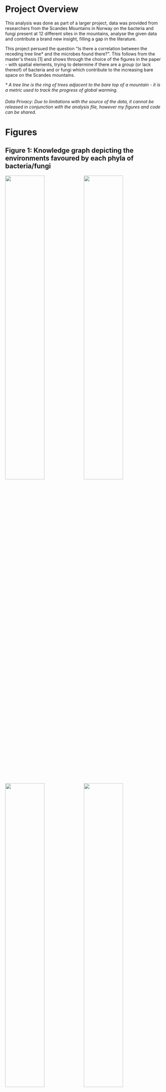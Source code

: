 # Project Overview
This analysis was done as part of a larger project, data was provided from researchers from the Scandes Mountains in Norway on the bacteria and fungi present at 12 different sites in the mountains, analyse the given data and contribute a brand new insight, filling a gap in the literature.

This project persued the question "Is there a correlation between the receding tree line* and the microbes found there?". This follows from the master's thesis [1] and shows through the choice of the figures in the paper - with spatial elements, trying to determine if there are a group (or lack thereof) of bacteria and or fungi which contribute to the increasing bare space on the Scandes mountains.

_* A tree line is the ring of trees adjacent to the bare top of a mountain - it is a metric used to track the progress of global warming._

###### _Data Privacy: Due to limitations with the source of the data, it cannot be released in conjunction with the analysis file, however my figures and code can be shared._

# Figures

## Figure 1: Knowledge graph depicting the environments favoured by each phyla of bacteria/fungi
<img src="https://github.com/user-attachments/assets/449b5c32-93a3-4626-857e-cb44150d1574" width="50%" height="50%"><img src="https://github.com/user-attachments/assets/c910eb4b-39b3-4d24-a4f5-50b80366909a" width="50%" height="50%">
<img src="https://github.com/user-attachments/assets/14a489ee-baea-435b-93ae-cc3aae3a629c" width="50%" height="50%"><img src="https://github.com/user-attachments/assets/6bcb54d8-9700-4148-bbae-0e59fa4d3bc1" width="50%" height="50%">

The graph shows three vertical lines, which align with the elevational trend for these sites; the from left to right the sites increase in elevation. The closer a phylum node to a location node, the greater the count found there, the highlighted edges show a phylum's strongest connection to a site. The top row of graphs is the bacteria phyla, with the left image displaying all of the phyla in the study. The right image has had all of the central phyla removed from the graph, to highlight the 'outliers', and persue scientific literature on these bacteria and their potential effect on the treeline.

The motivation for this figure was to capture all of the data's elements into one. A PCA would have only covered the temperature and precipitation within the data, missing the elevation. The PCA also would have been unstructured whereas this graph has edges between the nodes, making the connection clear between a site and its constituent microbes.

I made a custom R package to essentially port the functionality from NetworkX in Python to make a graph in R. The reasoning behind this was that if I wanted to do any serious machine or deep learning on this dataset, then having this NetworkX object allows very easy conversion back to Python (where the model would be defined) then is able to be fed in to said model right away. I however, decided that linear or random forest regression was more suited to the data at hand (Figure 3).

```{r}
# Knowledge graph (KG) was used due to the spatial power it holds, it allows the 
# user to weight the positions of the bacteria closer to the sites they are 
# found at most frequently, which allows an intuitive view of the spatial 
# features of the community, essentially creating a community ordination.
createGraph(df_location="Data/phylum16S.txt", 
        phyla=colnames(phylum16S),
        about_location="Data/Tidy_sampleData_re.txt",
        save_location="Figures/knowledgeGraphBacteria.png") 

createGraph(df_location="Data/phylumITS.txt", 
        phyla=colnames(phylumITS),
        about_location="Data/Tidy_sampleData_re.txt",
        save_location="Figures/knowledgeGraphFungi.png")


# Reduced Phylum dataframes include only the selected phyla, ones outside the
# middle cluster
createGraph(df_location="Data/reducedPhylum16S.txt", 
          phyla=colnames(reducedPhylum16S),
          about_location="Data/Tidy_sampleData_re.txt",
          save_location="Figures/knowledgeGraphBacteriaReduced.png") 

createGraph(df_location="Data/reducedPhylumITS.txt", 
          phyla = colnames(reducedPhylumITS),
          about_location="Data/Tidy_sampleData_re.txt",
          save_location="Figures/knowledgeGraphFungiReduced.png")

```

The Python code for the 'createGraph' function can be found in the appendix.

## Figure 2: Boxplot of shannon index vs. the site conditions
<img src="https://github.com/user-attachments/assets/be893bef-8c29-493a-b887-b0410ebbcf5c" width="50%" height="50%"><img src="https://github.com/user-attachments/assets/f105f6e6-8caf-456d-85d0-8c34381631c9" width="50%" height="50%">

These graphs show the previous figure's information in a more statistical manner, with mean, median and range. This highlights whether there is any significant statistical relationship between the Shannon diversity index to the temperature and the precipitiation of the sites. After ANOVA testing, there were a few significant relationships, these, I hoped would reveal more 
these could then be evaluated with further testing within the data.

First of all, an ANOVA test has three requirements for the data.
```{r} 
# Make sure observations of data for ANOVA follow the three assumptions:

# 1. Observations are independent by assumption, data samples were taken far from
# each other there species populations would not interact. The experiment was 
# done with a factoral design, hence observations are independent.

# 2. Observations and normally distributed in every sample verified using a 
# Quartile-Quartile (QQ) plot
qqnorm(phylum16S, pch=1, frame=FALSE)
qqline(phylum16S, col="steelblue", lwd=2)
# The Q-Q plot shows that actually our data aren't normally distributed

# 3. The variance is checked by plotting the anova. It fits the assumption
# as the red line is horizontal and doesn't curve much.
plot(res.aov, which=1)
```
The data fails the second test, however we ignore this and proceed as the Q-Q plot only showed a minor deviation from the normal distribution.

```{r}
# Plot a boxplot and print two way ANOVA results, TukeyHSD
# results on both the bacteria and fungi phyla 
boxPlotTwoWayAnova(phylumDF=phylum16S)
ggsave("Figures/boxPlotBacteriaShannon.png")
boxPlotTwoWayAnova(phylumDF=phylumITS)
ggsave("Figures/boxPlotFungiShannon.png")
```

## Figure 3: Acutal vs. predicted bacteria abundance
<img src="https://github.com/user-attachments/assets/db4a3997-8f3a-47ab-9f76-ff4cc93ad671" width="50%" height="50%"><img src="https://github.com/user-attachments/assets/75f288fa-2bc2-4bb3-9012-b65775d9f7d0" width="50%" height="50%">
<img src="https://github.com/user-attachments/assets/79091112-0cd5-4efb-b038-e64c8a926ef1" width="50%" height="50%"><img src="https://github.com/user-attachments/assets/0cf4dee2-72c7-4624-bd2a-a3c6e242a114" width="50%" height="50%">

This graph shows whether there actually is a relationship between the temperature and precipitation of a site and the microbes found at it - these four bacteria were selected due to their high statistical significance. These showed promise toward the conclusion in [1], where it was stated that there is a relationship between the temperature and the precipitation of the site, to whether it was above, below or on the tree line. This then may coincide to certain types of micro-organisms which are or are not found in that specific temperature-precipitation combination.

This code probes the data to find any significant relationships in the higher orders of the bacteria.
```{r}
# Calls function to find p values of the bacterial class data frame
pvalsViaRegression(class16S)
# Bacilli and Alphaproteobacteria show significance.

# Creates a data frame with the input variables of the linear model 
# (precipitation, temperature) and the actual output values to be plotted against
# the linear regression's predicted values (abundance)
df<-data.frame(bacilli=class16S[, "Bacilli"],
               alpha=class16S[, "Alphaproteobacteria"], 
               precip=about[idNums,"P.grid"],
               temp=about[idNums, "T.grid"])


# Finds p values of Bacilli using Linear Regression, input variables of
# precipitation and temperature, output is abundance
outBacilli<-lm(bacilli ~ P.grid + T.grid, data=df)
outAlpha<-lm(alpha ~ P.grid + T.grid, data=df)
summary(outBacilli)
summary(outAlpha)


# Calls function to plot actual vs. predicted for Bacilli and Alphaproteobacteria
regressionScatter(outBacilli, bacilli, "Bacilli")
regressionScatter(outAlpha, alpha, "Alpha")

# Creating a data frame which includes the order of bacteria as well as the 
# temperature and precipitation
alphaOnly<-from16S[which(taxonomy16S[rownames(from16S), 
                  "class"]=="Alphaproteobacteria"),-dim(from16S)[2]]
order16SAlpha<-groupBy(alphaOnly, taxonomy16S, "order")


threshold<-dim(order16SAlpha)[1]
order16SAlpha<-order16SAlpha[,which(colSums(order16SAlpha)>threshold)]

df<-data.frame(order16SAlpha, 
               precip=about[idNums,"P.grid"],
               temp=about[idNums, "T.grid"])

# Finds p values of Rhizobiales and Sphingomonadales using a Linear Regression as
# before with Bacilli and Alphaproteobacteria

outRhizobiales=lm(Rhizobiales ~ P.grid + T.grid, data=df)
outSphingomonadales=lm(Sphingomonadales ~ P.grid + T.grid, data=df)
summary(outRhizobiales)
summary(outSphingomonadales)

# Calls function to plot actual vs. predicted for Rhizobiales and 
# Sphingomonadales
regressionScatter(outRhizobiales, df[,"Rhizobiales"] ,"Rhizobiales")
regressionScatter(outSphingomonadales, df[,"Sphingomonadales"],
                  "Sphingomonadales")

```

This code then looks for any significant relationships in the fungal orders.
```{r}
# Check for statistically significant relationships between fungi frequency and
# temperature precipitation 
ids<-rownames(classITS)
idNums<-which(about$site %in% ids)

# Find p values using a linear regression model for the abundance of the classes 
# of the fungi, with precipitation and temperature as the input variables and 
# abundance as the out

pvalsViaRegression(classITS)
# All p values are above 0.05. Therefore no significant relationships to graph.
```

No significant relationships found in the fungi! Hence why there are bacteria only in Figure 3.

### Conclusion
Since this project spanned 2 months and used research from others it cannot be said for certain whether these microbes contribute to the tree line in Norway, however there were some data which pointed toward specific bacterial communities contributing to the growth of young saplings. There are grounds for further study into this theory of the relationship between the tree line and the temperature, precipitation and the microbes found there.


## References
[1] Tingstad, L. (2012) Tree seedling establishment along climatic gradients from lowland to alpine areas in western Norway, Department of Nature and Resource Management, Master’s Thesis


## Appendix: R functions
```{r}
loadDataToTxt<-function(fileName, fileLocation){
  fileName<-read_table(file=fileLocation, col_names=TRUE)
}

# Function groups rows in data frame together, with the use of the taxonomy file
# which contains information about the phylum, class, order, etc. of the microbes
groupBy<-function(countTable, taxonomicTable, taxonomicGrouping){
  groups<-unique(taxonomicTable[[taxonomicGrouping]])
  groups<-groups[-which(is.na(groups))]
  out<-sapply(groups, function(group){
    ids<-taxonomicTable$ASV[which(taxonomicTable[[taxonomicGrouping]]==group)]
    idNums=which(countTable[[1]] %in% ids)
    colSums(countTable[idNums,-1], na.rm=T)
  })
  out=out[,which(colSums(out, na.rm=T)>0)]
  out
}

# Function which draws a box plot, then does a two-way anova, then a TukeyHSD
# Boxplot used as they are good for comparing distributions of sub-groups 
# within data (eg. the sets of temperatures and precipitations in the data)

# Two way ANOVA test used to see whether there were interactions between 
# temperature and precipitation factors

# TukeyHSD used to test whether there is any statistically significant pairs in
# the data across the sub-groups
boxPlotTwoWayAnova<-function(phylumDF){
  
  diversityVal<-diversity(phylumDF, index="shannon")
  ids<-rownames(phylumDF)
  idNums<-which(about$site %in% ids)
  
  df<-data.frame(diversity=diversityVal, precip<-about[idNums,"precipitation"],
                 temp=about[idNums, "temperature"])
  g<-ggplot(df, 
            aes(x=as.factor(precipitation), 
                y=diversity,
                fill=as.factor(temperature)))+
            geom_boxplot()+ 
            labs(x = "Expected Summer Precipitation (mm)",
                 y = "Shannon Diversity Index",)+ 
            scale_fill_manual(values=c("tomato", "skyblue", "#F0E442"))+
            guides(fill=guide_legend(title="Expected\nSummer\nTemperature\n(C)"))+
            theme_classic(base_size=20)+
            expand_limits(x=0, y=0)
  print(g)
  
  res.aov<-aov(diversityVal~as.factor(precipitation)*as.factor(temperature),
                 data=df)
  print(summary(res.aov))
  
  res.lm<-lm(diversityVal~as.factor(precipitation)*as.factor(temperature),
               data = df)
  print(summary(res.lm))
  
  print(TukeyHSD(res.aov))
}


# Function outputs the p values from the linear regression with precipitation and 
# temperature as the input variables and abundance as the output variable
pvalsViaRegression<-function(df){
  pvals=apply(df, 2, function(class){
          
    df=data.frame(abundance=class, 
                  precip=about[idNums, "P.grid"], 
                  temp=about[idNums, "T.grid"])
                  
    out=lm(abundance ~ P.grid + T.grid, data=df)
    sumres=summary(out)
    pf(sumres$fstatistic[1L], 
       sumres$fstatistic[2L], 
       sumres$fstatistic[3L], 
       lower.tail=FALSE)
  })
  print(p.adjust(pvals))
}


# Function plots the linear regression of abundance (predicted vs. actual)
# Function is useful since it is able to use any of the taxonomic hierarchy in 
# the taxonomy file for further study
regressionScatter<-function(outBacteria, bacteria, name){
  df<-data.frame("Predicted"=predict(outBacteria), "Actual"=bacteria)
  graph<-ggplot(df, 
                aes(x=Predicted, 
                    y=Actual))+
                geom_point()+
                xlab(glue("Predicted {name} abundance"))+
                ylab(glue("Actual {name} abundance"))+
                geom_abline(slope=1, intercept=0)+
                theme_classic(base_size=20)+
                stat_smooth(method="lm")
  print(graph)
  ggsave(glue("Figures/predVsAct{name}Abundance.png"))
}
```
